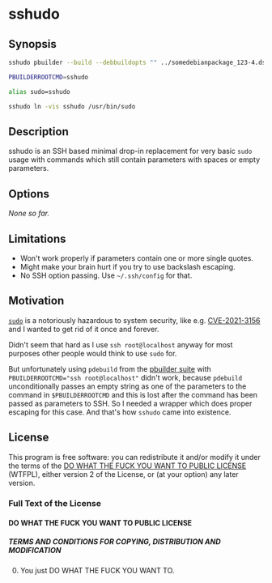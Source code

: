 sshudo
======

Synopsis
--------

```sh
sshudo pbuilder --build --debbuildopts "" ../somedebianpackage_123-4.dsc

PBUILDERROOTCMD=sshudo

alias sudo=sshudo

sshudo ln -vis sshudo /usr/bin/sudo
```

Description
-----------

sshudo is an SSH based minimal drop-in replacement for very basic
`sudo` usage with commands which still contain parameters with spaces
or empty parameters.

Options
-------

_None so far._

Limitations
-----------

* Won't work properly if parameters contain one or more single quotes.
* Might make your brain hurt if you try to use backslash escaping.
* No SSH option passing. Use `~/.ssh/config` for that.

Motivation
----------

[`sudo`](https://www.sudo.ws/) is a notoriously hazardous to system
security, like
e.g. [CVE-2021-3156](https://blog.qualys.com/vulnerabilities-research/2021/01/26/cve-2021-3156-heap-based-buffer-overflow-in-sudo-baron-samedit)
and I wanted to get rid of it once and forever.

Didn't seem that hard as I use `ssh root@localhost` anyway for most
purposes other people would think to use `sudo` for.

But unfortunately using `pdebuild` from the [pbuilder
suite](https://pbuilder-team.pages.debian.net/pbuilder/) with
`PBUILDERROOTCMD="ssh root@localhost"` didn't work, because `pdebuild`
unconditionally passes an empty string as one of the parameters to the
command in `$PBUILDERROOTCMD` and this is lost after the command has
been passed as parameters to SSH. So I needed a wrapper which does
proper escaping for this case. And that's how `sshudo` came into
existence.

License
-------

This program is free software: you can redistribute it and/or modify
it under the terms of the [DO WHAT THE FUCK YOU WANT TO PUBLIC
LICENSE](http://www.wtfpl.net/about/) (WTFPL), either version 2 of the
License, or (at your option) any later version.

### Full Text of the License

#### DO WHAT THE FUCK YOU WANT TO PUBLIC LICENSE

##### TERMS AND CONDITIONS FOR COPYING, DISTRIBUTION AND MODIFICATION

0. You just DO WHAT THE FUCK YOU WANT TO.
